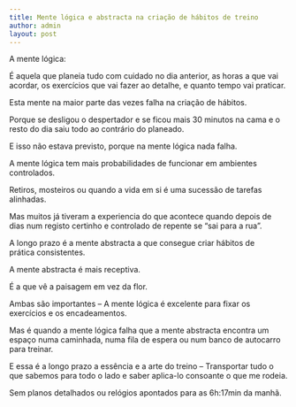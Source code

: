 ```yaml
---
title: Mente lógica e abstracta na criação de hábitos de treino
author: admin
layout: post
---
```

A mente lógica:

É aquela que planeia tudo com cuidado no dia anterior, as horas a que vai acordar, os exercícios que vai fazer ao detalhe, e quanto tempo vai praticar.

Esta mente na maior parte das vezes falha na criação de hábitos.

Porque se desligou o despertador e se ficou mais 30 minutos na cama e o resto do dia saiu todo ao contrário do planeado.

E isso não estava previsto, porque na mente lógica nada falha.

A mente lógica tem mais probabilidades de funcionar em ambientes controlados.

Retiros, mosteiros ou quando a vida em si é uma sucessão de tarefas alinhadas.

Mas muitos já tiveram a experiencia do que acontece quando depois de dias num registo certinho e controlado de repente se &#8220;sai para a rua&#8221;.

A longo prazo é a mente abstracta a que consegue criar hábitos de prática consistentes.

A mente abstracta é mais receptiva.

É a que vê a paisagem em vez da flor.

Ambas são importantes &#8211; A mente lógica é excelente para fixar os exercícios e os encadeamentos.

Mas é quando a mente lógica falha que a mente abstracta encontra um espaço numa caminhada, numa fila de espera ou num banco de autocarro para treinar.

E essa é a longo prazo a essência e a arte do treino &#8211; Transportar tudo o que sabemos para todo o lado e saber aplica-lo consoante o que me rodeia.

Sem planos detalhados ou relógios apontados para as 6h:17min da manhã.